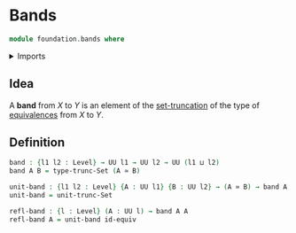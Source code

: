 # Bands

```agda
module foundation.bands where
```

<details><summary>Imports</summary>

```agda
open import foundation.set-truncations
open import foundation.universe-levels

open import foundation-core.equivalences
```

</details>

## Idea

A **band** from $X$ to $Y$ is an element of the
[set-truncation](foundation.set-truncations.md) of the type of
[equivalences](foundation-core.equivalences.md) from $X$ to $Y$.

## Definition

```agda
band : {l1 l2 : Level} → UU l1 → UU l2 → UU (l1 ⊔ l2)
band A B = type-trunc-Set (A ≃ B)

unit-band : {l1 l2 : Level} {A : UU l1} {B : UU l2} → (A ≃ B) → band A B
unit-band = unit-trunc-Set

refl-band : {l : Level} (A : UU l) → band A A
refl-band A = unit-band id-equiv
```
